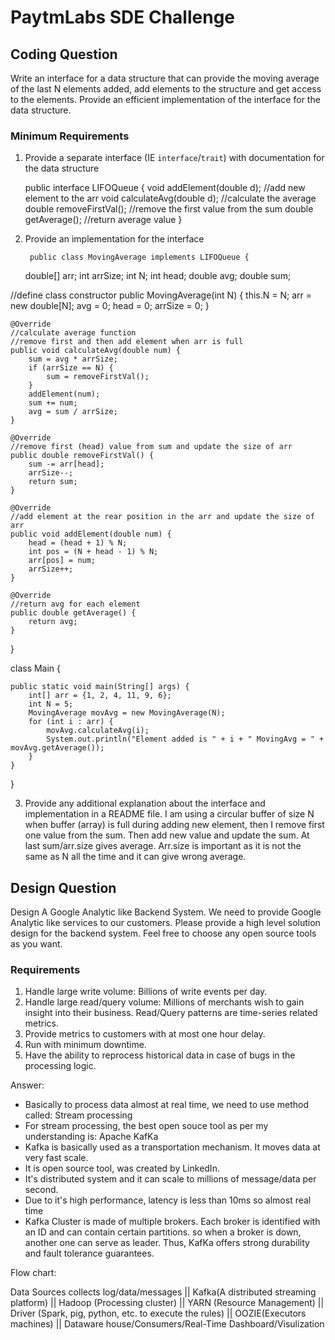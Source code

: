 # PaytmLabs SDE Challenge

## Coding Question

Write an interface for a data structure that can provide the moving average of the last N elements added, add elements to the structure and get access to the elements. Provide an efficient implementation of the interface for the data structure.

### Minimum Requirements

1. Provide a separate interface (IE `interface`/`trait`) with documentation for the data structure
	
	public interface LIFOQueue {
		void addElement(double d); //add new element to the arr
		void calculateAvg(double d); //calculate the average 
		double removeFirstVal(); //remove the first value from the sum 
		double getAverage(); //return average value
	}
2. Provide an implementation for the interface

		public class MovingAverage implements LIFOQueue {
    double[] arr;
    int arrSize;
    int N;
    int head;
    double avg;
    double sum;

//define class constructor
    public MovingAverage(int N) {
        this.N = N;
        arr = new double[N];
        avg = 0;
        head = 0;
        arrSize = 0;
    }

    @Override
	//calculate average function
	//remove first and then add element when arr is full
    public void calculateAvg(double num) {
        sum = avg * arrSize;
        if (arrSize == N) {
            sum = removeFirstVal();
        }
        addElement(num);
        sum += num;
        avg = sum / arrSize;
    }

    @Override
	//remove first (head) value from sum and update the size of arr
    public double removeFirstVal() {
        sum -= arr[head];
        arrSize--;
        return sum;
    }

    @Override
	//add element at the rear position in the arr and update the size of arr
    public void addElement(double num) {
        head = (head + 1) % N;
        int pos = (N + head - 1) % N;
        arr[pos] = num;
        arrSize++;
    }

    @Override
	//return avg for each element
    public double getAverage() {
        return avg;
    }
}

class Main {

    public static void main(String[] args) {
        int[] arr = {1, 2, 4, 11, 9, 6};
        int N = 5;
        MovingAverage movAvg = new MovingAverage(N);
        for (int i : arr) {
            movAvg.calculateAvg(i);
            System.out.println("Element added is " + i + " MovingAvg = " + movAvg.getAverage());
        }
    }
}

3. Provide any additional explanation about the interface and implementation in a README file.
   I am using a circular buffer of size N when buffer (array) is full during adding new element, then I remove first one value from the sum. 
   Then add new value and update the sum. At last sum/arr.size gives average. Arr.size is important as it is not the same as N all the time and it can give wrong average. 
   

## Design Question

Design A Google Analytic like Backend System.
We need to provide Google Analytic like services to our customers. Please provide a high level solution design for the backend system. Feel free to choose any open source tools as you want.

### Requirements

1. Handle large write volume: Billions of write events per day.
2. Handle large read/query volume: Millions of merchants wish to gain insight into their business. Read/Query patterns are time-series related metrics.
3. Provide metrics to customers with at most one hour delay.
4. Run with minimum downtime.
5. Have the ability to reprocess historical data in case of bugs in the processing logic.

Answer:
* Basically to process data almost at real time, we need to use method called: Stream processing 
* For stream processing, the best open souce tool as per my understanding is:  Apache KafKa
* Kafka is basically used as a transportation mechanism. It moves data at very fast scale.
* It is open source tool, was created by LinkedIn. 
* It's distributed system and it can scale to millions of message/data per second.
* Due to it's high performance, latency is less than 10ms so almost real time
* Kafka Cluster is made of multiple brokers. Each broker is identified with an ID and can contain certain partitions. 
  so when a broker is down, another one can serve as leader. Thus, KafKa offers strong durability and fault tolerance guarantees.
 
 
 Flow chart: 
 
Data Sources collects log/data/messages
			||
Kafka(A distributed streaming platform) 
			||
Hadoop (Processing cluster)
			||
YARN (Resource Management)
			|| 
Driver (Spark, pig, python, etc. to execute the rules)
			||
OOZIE(Executors machines) 
			||
Dataware house/Consumers/Real-Time Dashboard/Visulization


